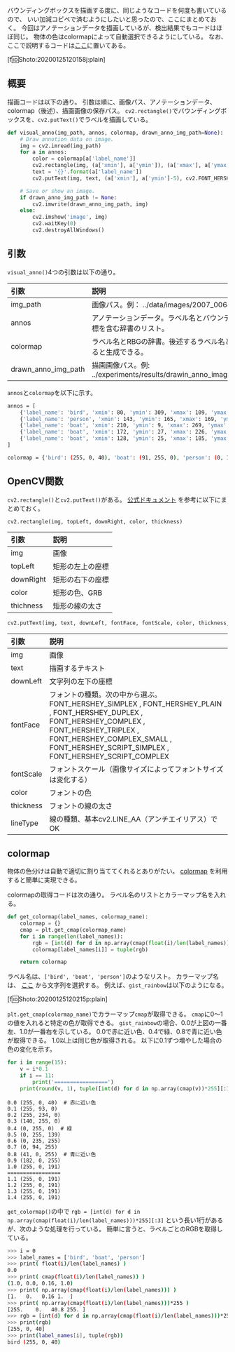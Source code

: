 バウンディングボックスを描画する度に、同じようなコードを何度も書いているので、
いい加減コピペで済むようにしたいと思ったので、ここにまとめておく。
今回はアノテーションデータを描画しているが、検出結果でもコードはほぼ同じ。
物体の色はcolormapによって自動選択できるようにしている。
なお、ここで説明するコードは[ここ]()に置いてある。

[f:id:Shoto:20200125120158j:plain]

## 概要

描画コードは以下の通り。
引数は順に、画像パス、アノテーションデータ、colormap（後述）、描画画像の保存パス。
`cv2.rectangle()`でバウンディングボックスを、`cv2.putText()`でラベルを描画している。

```python
def visual_anno(img_path, annos, colormap, drawn_anno_img_path=None):
	# Draw annotion data on image.
	img = cv2.imread(img_path)
	for a in annos:
		color = colormap[a['label_name']]
		cv2.rectangle(img, (a['xmin'], a['ymin']), (a['xmax'], a['ymax']), color, 2)
		text = '{}'.format(a['label_name'])
		cv2.putText(img, text, (a['xmin'], a['ymin']-5), cv2.FONT_HERSHEY_SIMPLEX, 0.7, color, 2, cv2.LINE_AA)

	# Save or show an image.
	if drawn_anno_img_path != None:
		cv2.imwrite(drawn_anno_img_path, img)
	else:
		cv2.imshow('image', img)
		cv2.waitKey(0)
		cv2.destroyAllWindows()
```

## 引数

`visual_anno()`4つの引数は以下の通り。

|引数|説明|
|:--|:--|
|img_path|画像パス。例： ../data/images/2007_006490.jpg|
|annos|アノテーションデータ。ラベル名とバウンディングボックスの座標を含む辞書のリスト。|
|colormap|ラベル名とRBGの辞書。後述するラベル名とcolormap名を入力すると生成できる。|
|drawn_anno_img_path|描画画像パス。例: ../experiments/results/drawin_anno_images/2007_006490.jpg|

`annos`と`colormap`を以下に示す。


```sh
annos = [
	{'label_name': 'bird', 'xmin': 80, 'ymin': 309, 'xmax': 109, 'ymax': 332}
	{'label_name': 'person', 'xmin': 143, 'ymin': 165, 'xmax': 169, 'ymax': 248}
	{'label_name': 'boat', 'xmin': 210, 'ymin': 9, 'xmax': 269, 'ymax': 67}
	{'label_name': 'boat', 'xmin': 172, 'ymin': 27, 'xmax': 226, 'ymax': 65}
	{'label_name': 'boat', 'xmin': 128, 'ymin': 25, 'xmax': 185, 'ymax': 67}
]
```

```sh
colormap = {'bird': (255, 0, 40), 'boat': (91, 255, 0), 'person': (0, 143, 255)}
```


## OpenCV関数

`cv2.rectangle()`と`cv2.putText()`がある。
[公式ドキュメント](http://opencv.jp/opencv-2svn/cpp/drawing_functions.html)
を参考に以下にまとめておく。

```python
cv2.rectangle(img, topLeft, downRight, color, thickness)
```

|引数|説明|
|:--|:--|
|img|画像|
|topLeft|矩形の左上の座標|
|downRight|矩形の右下の座標|
|color|矩形の色、GRB|
|thichness|矩形の線の太さ|

```python
cv2.putText(img, text, downLeft, fontFace, fontScale, color, thickness, lineType)
```

|引数|説明|
|:--|:--|
|img|画像|
|text|描画するテキスト|
|downLeft|文字列の左下の座標|
|fontFace|フォントの種類。次の中から選ぶ。FONT_HERSHEY_SIMPLEX , FONT_HERSHEY_PLAIN , FONT_HERSHEY_DUPLEX , FONT_HERSHEY_COMPLEX , FONT_HERSHEY_TRIPLEX , FONT_HERSHEY_COMPLEX_SMALL , FONT_HERSHEY_SCRIPT_SIMPLEX , FONT_HERSHEY_SCRIPT_COMPLEX|
|fontScale|フォントスケール（画像サイズによってフォントサイズは変化する）|
|color|フォントの色|
|thickness|フォントの線の太さ|
|lineType|線の種類、基本cv2.LINE_AA（アンチエイリアス）でOK|


## colormap

物体の色分けは自動で適切に割り当ててくれるとありがたい。
[colormap](https://matplotlib.org/examples/color/colormaps_reference.html)
を利用すると簡単に実現できる。

colormapの取得コードは次の通り。
ラベル名のリストとカラーマップ名を入れる。

```python
def get_colormap(label_names, colormap_name):
	colormap = {}	
	cmap = plt.get_cmap(colormap_name)
	for i in range(len(label_names)):
		rgb = [int(d) for d in np.array(cmap(float(i)/len(label_names)))*255][:3]
		colormap[label_names[i]] = tuple(rgb)

	return colormap
```

ラベル名は、`['bird', 'boat', 'person']`のようなリスト。
カラーマップ名は、
[ここ](https://matplotlib.org/examples/color/colormaps_reference.html)
から文字列を選択する。
例えば、`gist_rainbow`は以下のようになる。

[f:id:Shoto:20200125120215p:plain]

`plt.get_cmap(colormap_name)`でカラーマップ`cmap`が取得できる。
`cmap`に0～1の値を入れると特定の色が取得できる。
`gist_rainbow`の場合、0.0が上図の一番左、1.0が一番右を示している。
0.0で赤に近い色、0.4で緑、0.8で青に近い色が取得できる。
1.0以上は同じ色が取得される。
以下に0.1ずつ増やした場合の色の変化を示す。

```python
for i in range(15):
	v = i*0.1
	if i == 11:
		print('=================')
	print(round(v, 1), tuple([int(d) for d in np.array(cmap(v))*255][:3]))
```

```
0.0 (255, 0, 40)  # 赤に近い色
0.1 (255, 93, 0)
0.2 (255, 234, 0)
0.3 (140, 255, 0)
0.4 (0, 255, 0)  # 緑
0.5 (0, 255, 139)
0.6 (0, 235, 255)
0.7 (0, 94, 255)
0.8 (41, 0, 255)  # 青に近い色
0.9 (182, 0, 255)
1.0 (255, 0, 191)
=================
1.1 (255, 0, 191)
1.2 (255, 0, 191)
1.3 (255, 0, 191)
1.4 (255, 0, 191)
```

`get_colormap()`の中で
`rgb = [int(d) for d in np.array(cmap(float(i)/len(label_names)))*255][:3]`
という長い1行があるが、次のような処理を行っている。
簡単に言うと、ラベルごとのRGBを取得している。

```sh
>>> i = 0
>>> label_names = ['bird', 'boat', 'person']
>>> print( float(i)/len(label_names) )
0.0
>>> print( cmap(float(i)/len(label_names)) )
(1.0, 0.0, 0.16, 1.0)
>>> print( np.array(cmap(float(i)/len(label_names))) )
[1.   0.   0.16 1.  ]
>>> print( np.array(cmap(float(i)/len(label_names)))*255 )
[255.    0.   40.8 255. ]
>>> rgb = [int(d) for d in np.array(cmap(float(i)/len(label_names)))*255][:3]
>>> print(rgb)
[255, 0, 40]
>>> print(label_names[i], tuple(rgb))
bird (255, 0, 40)
```
